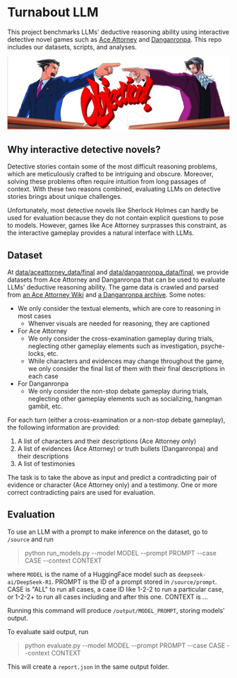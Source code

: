 # Turnabout LLM

This project benchmarks LLMs' deductive reasoning ability using interactive detective novel games such as [Ace Attorney](https://en.wikipedia.org/wiki/Ace_Attorney) and [Danganronpa](https://en.wikipedia.org/wiki/Danganronpa). This repo includes our datasets, scripts, and analyses.

![Objection!](images/objection.jpg)

## Why interactive detective novels?

Detective stories contain some of the most difficult reasoning problems, which are meticulously crafted to be intriguing and obscure. Moreover, solving these problems often require intuition from long passages of context. With these two reasons combined, evaluating LLMs on detective stories brings about unique challenges. 

Unfortunately, most detective novels like Sherlock Holmes can hardly be used for evaluation because they do not contain explicit questions to pose to models. However, games like Ace Attorney surprasses this constraint, as the interactive gameplay provides a natural interface with LLMs.

## Dataset

At [data/aceattorney_data/final](data/aceattorney_data/final) and [data/danganronpa_data/final](data/aceattorney_data/final), we provide datasets from Ace Attorney and Danganronpa that can be used to evaluate LLMs' deductive reasoning ability. The game data is crawled and parsed from [an Ace Attorney Wiki](https://aceattorney.fandom.com/wiki/Category:Transcripts) and [a Danganronpa archive](https://lparchive.org/Danganronpa-Trigger-Happy-Havoc/). Some notes:

- We only consider the textual elements, which are core to reasoning in most cases
    - Whenver visuals are needed for reasoning, they are captioned
- For Ace Attorney
  - We only consider the cross-examination gameplay during trials, neglecting other gameplay elements such as investigation, psyche-locks, etc.
  - While characters and evidences may change throughout the game, we only consider the final list of them with their final descriptions in each case
- For Danganronpa
  - We only consider the non-stop debate gameplay during trials, neglecting other gameplay elements such as socializing, hangman gambit, etc.

For each turn (either a cross-examination or a non-stop debate gameplay), the following information are provided:

1. A list of characters and their descriptions (Ace Attorney only)
2. A list of evidences (Ace Attorney) or truth bullets (Danganronpa) and their descriptions
3. A list of testimonies

The task is to take the above as input and predict a contradicting pair of evidence or character (Ace Attorney only) and a testimony. One or more correct contradicting pairs are used for evaluation.

## Evaluation

To use an LLM with a prompt to make inference on the dataset, go to `/source` and run

> python run_models.py --model MODEL --prompt PROMPT --case CASE --context CONTEXT

where `MODEL` is the name of a HuggingFace model such as `deepseek-ai/DeepSeek-R1`. PROMPT is the ID of a prompt stored in `/source/prompt`. CASE is "ALL" to run all cases, a case ID like 1-2-2 to run a particular case, or 1-2-2+ to run all cases including and after this one. CONTEXT is ...

Running this command will produce `/output/MODEL_PROMPT`, storing models' output.

To evaluate said output, run
> python evaluate.py --model MODEL --prompt PROMPT --case CASE --context CONTEXT

This will create a `report.json` in the same output folder. 